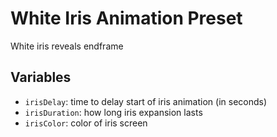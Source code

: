 # White Iris Animation Preset

White iris reveals endframe

## Variables

- `irisDelay`: time to delay start of iris animation (in seconds)
- `irisDuration`: how long iris expansion lasts
- `irisColor`: color of iris screen
